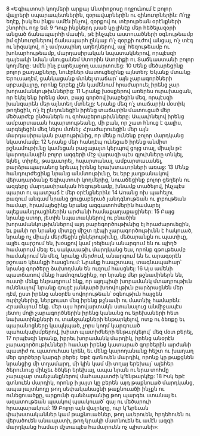 8 «Եգիպտոսի կողմերի արքայ Անտիոքոսը ողջունում է բոլոր վայրերի սպարապետներին, զօրավարներին ու զինուորներին: Ո՛ղջ եղէք, իսկ ես ինքս ամէն ինչով, զօրքով ու տէրութեան օրէնքների շնորհիւ ողջ եմ: 9 Դուք ինքներդ լսած կը լինէք մեր հեծելազօրի անցած ճանապարհի մասին, թէ ինչպէս աստուածների օգնութեամբ իմ զինուորներով ճանապարհ ընկայ: Ո՛չ զօրքի ուժով անցայ, ո՛չ տէգ ու նիզակով, ո՛չ ամրապինդ աղեղներով, այլ՝ հեզութեամբ ու խոնարհութեամբ, մարդասիրական նպատակներով, որպէսզի դայեակի նման սնուցանեմ Ստորին Ասորիքի ու Տաճկաստանի բոլոր կողմերը: Ամէն ինչ բարեյաջող աւարտուեց: 10 Մենք մեծարեցինք բոլոր քաղաքները, նուէրներ մատուցեցինք այնտեղ: Եկանք մտանք Երուսաղէմ, ցանկացանք մտնել տաճար՝ այն չարագործների սրբավայրը, որոնք երբեք չեն կամենում հրաժարուել իրենց չար խորամանկութիւններից: 11 Նրանք խօսքերով առերես ուրախացան, որ եկել ենք իրենց մօտ, բայց գործով խաբեցին մեզ, որպէսզի խանգարեն մեր այնտեղ մտնելը: Նրանք մեզ ո՛չ տաճարին մօտիկ թողեցին, ո՛չ էլ ընդունեցին իրենց տաճարին մատուցած մեր մեծարժէք ընծաներն ու զոհաբերութիւնները: Ապաւինելով իրենց ամբարտաւան հպարտութեանը, մի բան, որ շատ հնուց է գալիս, արգելեցին մեզ ներս մտնել: Հրաժարուեցին մեր այն մարդասիրական բարութիւնից, որ մենք ունենք բոլոր մարդկանց նկատմամբ: 12 Նրանք մեր հանդէպ ունեցած իրենց անմիտ թշնամութիւնը կամեցան բացայայտ կերպով ցոյց տալ, միայն թէ կարողանային բոլոր ազգերի մէջ վարազի պէս գլուխները տնկել, ելնել, տիրել, թագաւորել, հպարտանալ, ամբարտաւանել, բարձրապարանոց երեւալ իրենց երախտաւորների առաջ: 13 Մենք հանդուրժեցինք նրանց անմտութիւնը, եւ երբ յաղթանակով վերադարձանք Եգիպտոսի կողմերից, նուաճեցինք բոլոր ցեղերն ու ազգերը մարդասիրական հեզութեամբ, խնամք տածելով, ինչպէս պարտ ու պատշաճ է մեր օրէնքներին: 14 Առանց ոխ պահելու բազում անգամ նրանց ցուցաբերած յանդգնութեան ու լրբութեան համար, հրամայեցինք նրանց ազգատոհմերին համարել ալեքսանդրացիներին արժանի համաքաղաքացիներ: 15 Բայց նրանք ստոր, յետին նպատակներով ու բնածին խորամանկութիւններով այդ բարեգործութիւնից էլ հրաժարուեցին, եւ քանի որ նրանց միտքը միշտ դէպի չարագործութիւնն է հակուած, նրանք ոչ միայն մերժեցին ընկերութիւնը, մեծարանքն ու պատիւը, այլեւ գարշում են, խօսքով կամ լռելեայն անարգում են ու պիղծ համարում մեզ: Եւ սակաւաթիւ մարդկանց եւս, որոնք գթութեամբ համակրում են մեզ, նրանք մերժում, անարգում են եւ արագօրէն թշուառ կեանքի հասցնում: Նրանք հապշտապ, տագնապահար՝ նրանց գործերը ձախողման են ուզում հասցնել: 16 Այս ամենի պատճառով մենք համոզուեցինք, որ նրանք մեր թշնամիներն են, ուստի մենք ենթադրում ենք, որ այդպիսի խորամանկ մտադրութիւն ունենալով՝ նրանք գուցէ յանկարծ խռովութիւն բարձրացնեն մեր դէմ, ըստ իրենց անօրէն սովորութեան՝ օգնութիւն հայցեն ուրիշներից, ներքուստ մեզ իրենց թշնամի ու մատնիչ համարեն: Հրամայում ենք. մեր այս հրովարտակն ստանալուց անմիջապէս յետոյ մոլի չարագործներին իրենց կանանց ու երեխաների հետ նախատինքների ու տանջանքների ենթարկելով, ոտք ու ձեռքը եւ պարանոցները կապկպած, չորս կողմ կարգուած պահակախմբերով, խիստ պատիժների ենթարկելով՝ մեզ մօտ բերել, 17 որպէսզի նրանք, իբրեւ խորամանկ մարդիկ, իրենց անօրէն չարագործութիւնների համար իրենց կատարած գործերին արժանի պատիժ ու պատուհաս կրեն, եւ մենք կարողանանք հեշտ ու խաղաղ մեր գործերը կարգի բերել: Եթէ գտնուեն մարդիկ, որոնք կը թաքցնեն նրանցից մի տղամարդ, մի կին կամ մի տղայ երեխայ՝ ալեհեր ծերունուց մինչեւ ծծկեր երեխայ, ապա նրան ու նրա տոհմը չարաչար տանջանքներով մահապատժի կ՚ենթարկէք: 18 Իսկ եթէ գտնուեն մարդիկ, որոնք ի յայտ կը բերեն այդ թաքնուած մարդկանց, ապա յայտնողը թող սեփականացնի թաքնուածի ինչքն ու ունեցուածքը, արքունի գանձարանից թող պարգեւ ստանայ եւ ազատութեան պսակով պսակուած՝ գայ ու մեծարուի հրապարակում: 19 Բոլոր այն վայրերը, ուր կ՚երեւան փախստականներ կամ թաքնուածներ, թող աւերուեն, հրդեհուեն ու վերածուեն անապատի, թող կրակի մատնուեն եւ ամէն ազգի մարդկանց համար մշտապէս համարուեն ոչ պիտանի»:
